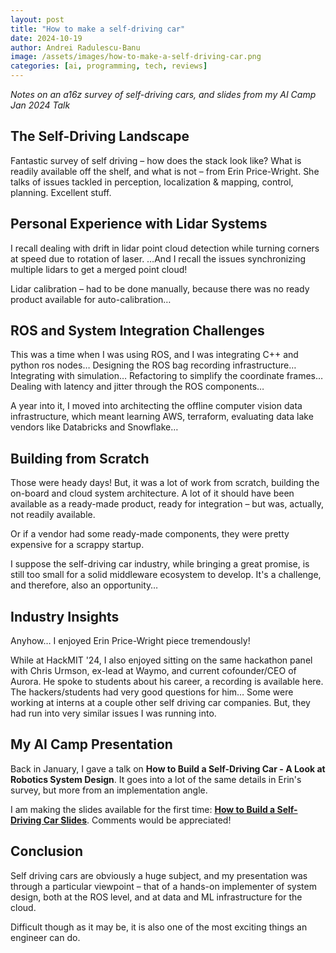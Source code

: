 ```yaml
---
layout: post
title: "How to make a self-driving car"
date: 2024-10-19
author: Andrei Radulescu-Banu
image: /assets/images/how-to-make-a-self-driving-car.png
categories: [ai, programming, tech, reviews]
---
```


*Notes on an a16z survey of self-driving cars, and slides from my AI Camp Jan 2024 Talk*

## The Self-Driving Landscape

Fantastic survey of self driving – how does the stack look like? What is readily available off the shelf, and what is not – from Erin Price-Wright. She talks of issues tackled in perception, localization & mapping, control, planning. Excellent stuff.

## Personal Experience with Lidar Systems

I recall dealing with drift in lidar point cloud detection while turning corners at speed due to rotation of laser. …And I recall the issues synchronizing multiple lidars to get a merged point cloud!

Lidar calibration – had to be done manually, because there was no ready product available for auto-calibration…

## ROS and System Integration Challenges

This was a time when I was using ROS, and I was integrating C++ and python ros nodes… Designing the ROS bag recording infrastructure… Integrating with simulation… Refactoring to simplify the coordinate frames… Dealing with latency and jitter through the ROS components…

A year into it, I moved into architecting the offline computer vision data infrastructure, which meant learning AWS, terraform, evaluating data lake vendors like Databricks and Snowflake…

## Building from Scratch

Those were heady days! But, it was a lot of work from scratch, building the on-board and cloud system architecture. A lot of it should have been available as a ready-made product, ready for integration – but was, actually, not readily available.

Or if a vendor had some ready-made components, they were pretty expensive for a scrappy startup.

I suppose the self-driving car industry, while bringing a great promise, is still too small for a solid middleware ecosystem to develop. It's a challenge, and therefore, also an opportunity…

## Industry Insights

Anyhow… I enjoyed Erin Price-Wright piece tremendously!

While at HackMIT '24, I also enjoyed sitting on the same hackathon panel with Chris Urmson, ex-lead at Waymo, and current cofounder/CEO of Aurora. He spoke to students about his career, a recording is available here. The hackers/students had very good questions for him… Some were working at interns at a couple other self driving car companies. But, they had run into very similar issues I was running into.

## My AI Camp Presentation

Back in January, I gave a talk on **How to Build a Self-Driving Car - A Look at Robotics System Design**. It goes into a lot of the same details in Erin's survey, but more from an implementation angle.

I am making the slides available for the first time: **[How to Build a Self-Driving Car Slides](link-to-slides)**. Comments would be appreciated!

## Conclusion

Self driving cars are obviously a huge subject, and my presentation was through a particular viewpoint – that of a hands-on implementer of system design, both at the ROS level, and at data and ML infrastructure for the cloud.

Difficult though as it may be, it is also one of the most exciting things an engineer can do.
